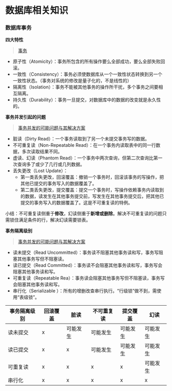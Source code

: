 # 数据库相关知识

### 数据库事务
**四大特性**
> [事务](http://www.cnblogs.com/xdp-gacl/p/3984001.html)
+ 原子性（Atomicity）：事务所包含的所有操作要么全部成功，要么全部失败回滚。
+ 一致性（Consistency）：事务必须使数据库从一个一致性状态转换到另一个一致性状态。（事务对系统的修改是量子化的，不是线性的）
+ 隔离性（Isolation）：事务不能被其他事务的操作所干扰，多个事务之间要相互隔离。
+ 持久性（Durability）：事务一旦提交，对数据库中的数据的改变就是永久性的。

**事务并发引起的问题**
> [事务并发的可能问题与其解决方案](https://www.jianshu.com/p/71a79d838443)
+ 脏读（Dirty Read）：一个事务读取到了另一个未提交事务写的数据。
+ 不可重复读（Non-Repeatable Read）：在一个事务内读取表中的同一行数据，多次读取结果不同。
+ 虚读、幻读（Phantom Read）：一个事务中两次查询，但第二次查询比第一次查询多了或少了几行或几列数据。
+ 丢失更改（Lost Update）：
  + 第一类丢失更改，回滚覆盖：撤销一个事务时，回滚该事务的写操作，把其他已提交的事务写入的数据覆盖了。
  + 第二类丢失更改，提交覆盖：提交一个事务时，写操作依赖事务内读取到的数据，读发生在其他事务提交前，写发生在其他事务提交后，把其他已提交的事务写入的数据覆盖了。这是不可重复读的特例。

小结：不可重复读侧重于**修改**，幻读侧重于**新增或删除**。解决不可重复读的问题只需锁住满足条件的行，解决幻读需要锁表。

**事务隔离级别**

> [事务并发的可能问题与其解决方案](https://www.jianshu.com/p/71a79d838443)

+ 读未提交（Read Uncommitted）：事务读不阻塞其他事务读和写，事务写阻塞其他事务写但不阻塞读。
+ 读已提交（Read Committed）：事务读不会阻塞其他事务读和写，事务写会阻塞其他事务读和写。
+ 可重复读（Repeatable Rea）：事务读会阻塞其他事务写但不阻塞读，事务写会阻塞其他事务读和写。
+ 串行化（Serializable ）：所有的增删改查串行执行。“行级锁”做不到，需使用“表级锁”。

| 事务隔离级别 | 回滚覆盖 | 脏读     | 不可重复读 | 提交覆盖 | 幻读     |
| ------------ | -------- | -------- | ---------- | -------- | -------- |
| 读未提交     | x        | 可能发生 | 可能发生   | 可能发生 | 可能发生 |
| 读已提交     | x        | x        | 可能发生   | 可能发生 | 可能发生 |
| 可重复读     | x        | x        | x          | x        | 可能发生 |
| 串行化       | x        | x        | x          | x        | x        |

